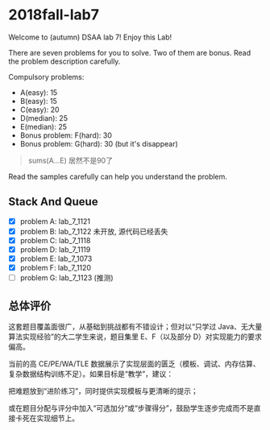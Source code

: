 # 2018fall-lab7

Welcome to (autumn) DSAA lab 7! Enjoy this Lab!

There are seven problems for you to solve. Two of them are bonus. Read the problem description carefully.

Compulsory problems:

+ A(easy): 15
+ B(easy): 15
+ C(easy): 20
+ D(median): 25
+ E(median): 25
+ Bonus problem: F(hard): 30
+ Bonus problem: G(hard): 30 (but it's disappear)

> sums(A...E) 居然不是90了

Read the samples carefully can help you understand the problem.

## Stack And Queue

+ [x] problem A: lab_7_1121
+ [x] problem B: lab_7_1122 未开放, 源代码已经丢失
+ [x] problem C: lab_7_1118
+ [x] problem D: lab_7_1119
+ [x] problem E: lab_7_1073
+ [x] problem F: lab_7_1120
+ [ ] problem G: lab_7_1123 (推测)

## 总体评价

这套题目覆盖面很广，从基础到挑战都有不错设计；但对以“只学过 Java、无大量算法实现经验”的大二学生来说，题目集里 E、F（以及部分 D）对实现能力的要求偏高。

当前的高 CE/PE/WA/TLE 数据展示了实现层面的匮乏（模板、调试、内存估算、复杂数据结构训练不足）。如果目标是“教学”，建议：

把难题放到“进阶练习”，同时提供实现模板与更清晰的提示；

或在题目分配与评分中加入“可选加分”或“步骤得分”，鼓励学生逐步完成而不是直接卡死在实现细节上。
